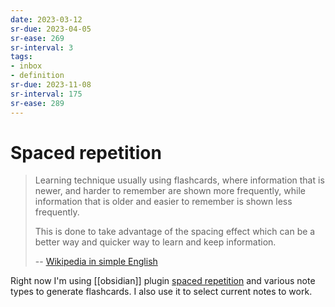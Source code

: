 ```yaml
---
date: 2023-03-12
sr-due: 2023-04-05
sr-ease: 269
sr-interval: 3
tags:
- inbox
- definition
sr-due: 2023-11-08
sr-interval: 175
sr-ease: 289
---
```


# Spaced repetition

> Learning technique usually using flashcards, where information that is newer,
> and harder to remember are shown more frequently, while information that is
> older and easier to remember is shown less frequently.
>
> This is done to take advantage of the spacing effect which can be a better way
> and quicker way to learn and keep information.
>
> --
> [Wikipedia in simple English](https://simple.wikipedia.org/wiki/Spaced_repetition)

Right now I'm using [[obsidian]] plugin [spaced repetition](https://www.stephenmwangi.com/obsidian-spaced-repetition/)
and various note types to generate flashcards. I also use it to select current
notes to work.
